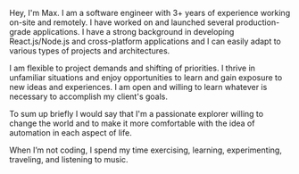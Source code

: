 Hey, I'm Max. I am a software engineer with 3+ years of experience
working on-site and remotely. I have worked on and launched several
production-grade applications. I have a strong background in
developing React.js/Node.js and cross-platform applications and I
can easily adapt to various types of projects and architectures.

I am flexible to project demands and shifting of priorities. I
thrive in unfamiliar situations and enjoy opportunities to learn and
gain exposure to new ideas and experiences. I am open and willing to
learn whatever is necessary to accomplish my client's goals.

To sum up briefly I would say that I'm a passionate explorer willing
to change the world and to make it more comfortable with the idea of
automation in each aspect of life.

When I’m not coding, I spend my time exercising, learning,
experimenting, traveling, and listening to music.